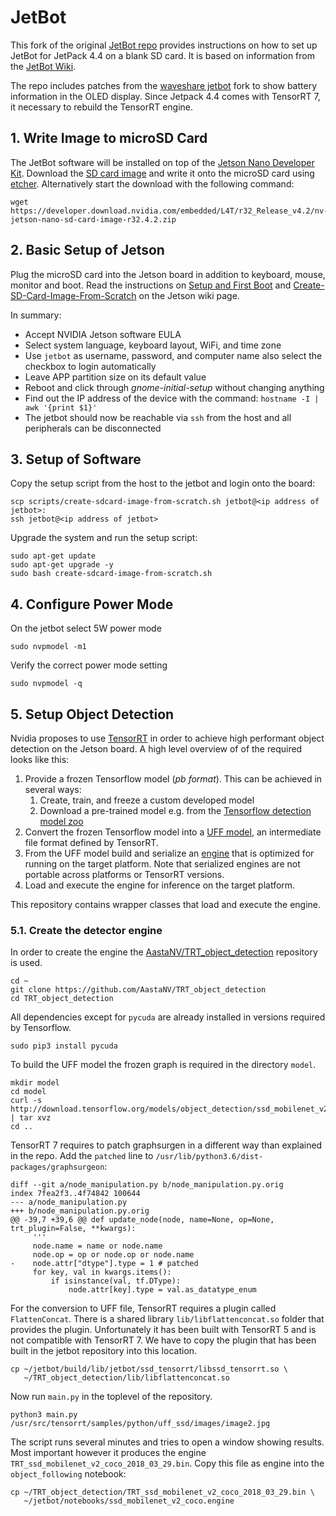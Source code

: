# JetBot

This fork of the original [JetBot repo](https://github.com/NVIDIA-AI-IOT/jetbot)
provides instructions on how to set up JetBot for JetPack 4.4 on a blank SD card.
It is based on information from the [JetBot Wiki](https://github.com/NVIDIA-AI-IOT/jetbot/wiki).

The repo includes patches from the [waveshare jetbot](https://github.com/waveshare/jetbot) 
fork to show battery information in the OLED display.
Since Jetpack 4.4 comes with TensorRT 7, it necessary to rebuild the TensorRT engine.

## 1. Write Image to microSD Card
The JetBot software will be installed on top of the
[Jetson Nano Developer Kit](https://developer.nvidia.com/embedded/learn/get-started-jetson-nano-devkit#write).
Download the [SD card image](https://developer.nvidia.com/jetson-nano-sd-card-image) and
write it onto the microSD card using [etcher](https://www.balena.io/etcher/).
Alternatively start the download with the following command:
```
wget https://developer.download.nvidia.com/embedded/L4T/r32_Release_v4.2/nv-jetson-nano-sd-card-image-r32.4.2.zip
```

## 2. Basic Setup of Jetson 
Plug the microSD card into the Jetson board in addition to keyboard, mouse, monitor and boot.
Read the instructions on
[Setup and First Boot](https://developer.nvidia.com/embedded/learn/get-started-jetson-nano-devkit#setup)
and
[Create-SD-Card-Image-From-Scratch](https://github.com/NVIDIA-AI-IOT/jetbot/wiki/Create-SD-Card-Image-From-Scratch)
on the Jetson wiki page.

In summary:
* Accept NVIDIA Jetson software EULA
* Select system language, keyboard layout, WiFi, and time zone
* Use `jetbot` as username, password, and computer name also select the checkbox to login automatically
* Leave APP partition size on its default value
* Reboot and click through _gnome-initial-setup_ without changing anything
* Find out the IP address of the device with the command: `hostname -I | awk '{print $1}'`
* The jetbot should now be reachable via `ssh` from the host and all peripherals can be disconnected 

## 3. Setup of Software
Copy the setup script from the host to the jetbot and login onto the board:
```
scp scripts/create-sdcard-image-from-scratch.sh jetbot@<ip address of jetbot>:
ssh jetbot@<ip address of jetbot>
```

Upgrade the system and run the setup script:
```
sudo apt-get update
sudo apt-get upgrade -y
sudo bash create-sdcard-image-from-scratch.sh
```

## 4. Configure Power Mode
On the jetbot select 5W power mode
```
sudo nvpmodel -m1
```
Verify the correct power mode setting
```
sudo nvpmodel -q
```

## 5. Setup Object Detection
Nvidia proposes to use [TensorRT](https://developer.nvidia.com/tensorrt)
in order to achieve high performant object detection on the Jetson board.
A high level overview of of the required looks like this:

1. Provide a frozen Tensorflow model (_pb format_).
   This can be achieved in several ways:
    1. Create, train, and freeze a custom developed model 
    2. Download a pre-trained model e.g. from the
       [Tensorflow detection model zoo](https://github.com/tensorflow/models/blob/master/research/object_detection/g3doc/detection_model_zoo.md)       
2. Convert the frozen Tensorflow model into a 
   [UFF model](https://docs.nvidia.com/deeplearning/sdk/tensorrt-developer-guide/index.html#import_tf_python),
   an intermediate file format defined by TensorRT.
3. From the UFF model build and serialize an 
   [engine](https://docs.nvidia.com/deeplearning/sdk/tensorrt-developer-guide/index.html#build_engine_python)
   that is optimized for running on the target platform.
   Note that serialized engines are not portable across platforms or TensorRT versions.
4. Load and execute the engine for inference on the target platform.

This repository contains wrapper classes that load and execute the engine.

### 5.1. Create the detector engine
In order to create the engine the 
[AastaNV/TRT_object_detection](https://github.com/AastaNV/TRT_object_detection)
repository is used.
```
cd ~
git clone https://github.com/AastaNV/TRT_object_detection
cd TRT_object_detection
```
All dependencies except for `pycuda` are already installed in versions required by Tensorflow.
```
sudo pip3 install pycuda
```
To build the UFF model the frozen graph is required in the directory `model`.
```
mkdir model
cd model
curl -s http://download.tensorflow.org/models/object_detection/ssd_mobilenet_v2_coco_2018_03_29.tar.gz | tar xvz
cd ..
```
TensorRT 7 requires to patch graphsurgen in a different way than explained in the repo.
Add the `patched` line to `/usr/lib/python3.6/dist-packages/graphsurgeon`:
```
diff --git a/node_manipulation.py b/node_manipulation.py.orig
index 7fea2f3..4f74842 100644
--- a/node_manipulation.py
+++ b/node_manipulation.py.orig
@@ -39,7 +39,6 @@ def update_node(node, name=None, op=None, trt_plugin=False, **kwargs):
     '''
     node.name = name or node.name
     node.op = op or node.op or node.name
-    node.attr["dtype"].type = 1 # patched
     for key, val in kwargs.items():
         if isinstance(val, tf.DType):
             node.attr[key].type = val.as_datatype_enum
```
For the conversion to UFF file, TensorRT requires a plugin called `FlattenConcat`.
There is a shared library `lib/libflattenconcat.so` folder that provides the plugin.
Unfortunately it has been built with TensorRT 5 and is not compatible with TensorRT 7.
We have to copy the plugin that has been built in the jetbot repository into this location.
```
cp ~/jetbot/build/lib/jetbot/ssd_tensorrt/libssd_tensorrt.so \
   ~/TRT_object_detection/lib/libflattenconcat.so
```

Now run `main.py` in the toplevel of the repository.
```
python3 main.py /usr/src/tensorrt/samples/python/uff_ssd/images/image2.jpg
```
The script runs several minutes and tries to open a window showing results.
Most important however it produces the engine `TRT_ssd_mobilenet_v2_coco_2018_03_29.bin`.
Copy this file as engine into the `object_following` notebook:
```
cp ~/TRT_object_detection/TRT_ssd_mobilenet_v2_coco_2018_03_29.bin \
   ~/jetbot/notebooks/ssd_mobilenet_v2_coco.engine
```

